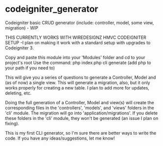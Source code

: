 # codeigniter_generator
Codeigniter basic CRUD generator (include: controller, model, some view, migration) - WIP

THIS CURRENTLY WORKS WITH WIREDESIGNZ HMVC CODEIGNITER SETUP
-I plan on making it work with a standard setup with upgrades to Codeigniter 3.

Copy and paste this module into your 'Modules' folder and cd to your project's root
Use the command:
  php index.php cli generate
(add php to your path if you need to)

This will give you a series of questions to generate a Controller, Model and (as of now) a single view.  This will generate a migration, also, but it only works properly for creating a new table.  I plan to add more for updates, deleting, etc.

Doing the full generation of a Controller, Model and view(s) will create the corresponding files in the 'controllers', 'models', and 'views' folders in the 'cli' module.  The migration will go into 'application/migrations'.  If you delete these folders in the 'cli' module, they won't be generated (an issue I plan on fixing).

This is my first CLI generator, so I'm sure there are better ways to write the code.  If you have any ideas/suggestions, let me know!
